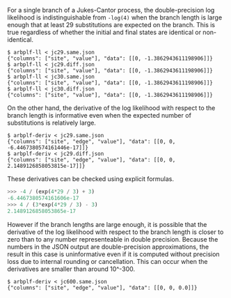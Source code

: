 For a single branch of a Jukes-Cantor process,
the double-precision log likelihood is indistinguishable from
`-log(4)` when the branch length is large enough that at least
29 substitutions are expected on the branch.
This is true regardless of whether the initial and final states
are identical or non-identical.

```shell
$ arbplf-ll < jc29.same.json 
{"columns": ["site", "value"], "data": [[0, -1.3862943611198906]]}
$ arbplf-ll < jc29.diff.json 
{"columns": ["site", "value"], "data": [[0, -1.3862943611198906]]}
$ arbplf-ll < jc30.same.json 
{"columns": ["site", "value"], "data": [[0, -1.3862943611198906]]}
$ arbplf-ll < jc30.diff.json 
{"columns": ["site", "value"], "data": [[0, -1.3862943611198906]]}
```

On the other hand, the derivative of the log likelihood with respect
to the branch length is informative even when the expected number
of substitutions is relatively large.

```shell
$ arbplf-deriv < jc29.same.json
{"columns": ["site", "edge", "value"], "data": [[0, 0, -6.4467380574161446e-17]]}
$ arbplf-deriv < jc29.diff.json 
{"columns": ["site", "edge", "value"], "data": [[0, 0, 2.1489126858053815e-17]]}
```

These derivatives can be checked using explicit formulas.

```python
>>> -4 / (exp(4*29 / 3) + 3)
-6.4467380574161606e-17
>>> 4 / (3*exp(4*29 / 3) - 3)
2.1489126858053865e-17
```

However if the branch lengths are large enough,
it is possible that the derivative of the log likelihood with
respect to the branch length is closer to zero than to any
number representeable in double precision.
Because the numbers in the JSON output are double-precision approximations,
the result in this case is uninformative even if it is computed without
precision loss due to internal rounding or cancellation.
This can occur when the derivatives are smaller than around 10^-300.

```shell
$ arbplf-deriv < jc600.same.json 
{"columns": ["site", "edge", "value"], "data": [[0, 0, 0.0]]}
```
